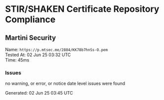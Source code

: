 # STIR/SHAKEN Certificate Repository Compliance

## Martini Security

Name: `https://p.mtsec.me/2884/KK78b7hnSs-O.pem`\
Tested At: 02 Jun 25 03:32 UTC\
Time: 45ms

### Issues

no warning, or error, or notice date level issues were found

Generated: 02 Jun 25 03:45 UTC